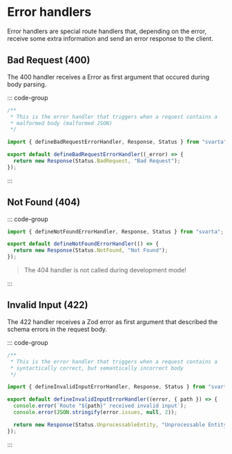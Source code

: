 # Error handlers

Error handlers are special route handlers that, depending on the error, receive some extra information and send an error response to the client.

>

## Bad Request (400)

The 400 handler receives a Error as first argument that occured during body parsing.

::: code-group

```ts [routes/400.ts]
/**
 * This is the error handler that triggers when a request contains a
 * malformed body (malformed JSON)
 */

import { defineBadRequestErrorHandler, Response, Status } from "svarta";

export default defineBadRequestErrorHandler((_error) => {
  return new Response(Status.BadRequest, "Bad Request");
});
```

:::

## Not Found (404)

::: code-group

```ts [routes/404.ts]
import { defineNotFoundErrorHandler, Response, Status } from "svarta";

export default defineNotFoundErrorHandler(() => {
  return new Response(Status.NotFound, "Not Found");
});
```

> The 404 handler is not called during development mode!

:::

## Invalid Input (422)

The 422 handler receives a Zod error as first argument that described the schema
errors in the request body.

::: code-group

```ts [routes/422.ts]
/**
 * This is the error handler that triggers when a request contains a
 * syntactically correct, but semantically incorrect body
 */

import { defineInvalidInputErrorHandler, Response, Status } from "svarta";

export default defineInvalidInputErrorHandler((error, { path }) => {
  console.error(`Route "${path}" received invalid input`);
  console.error(JSON.stringify(error.issues, null, 2));

  return new Response(Status.UnprocessableEntity, "Unprocessable Entity");
});
```

:::
